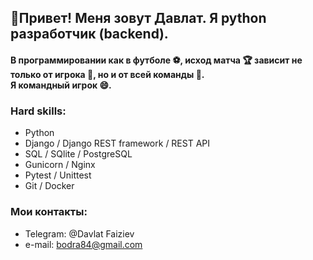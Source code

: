 ## 👋Привет! Меня зовут Давлат. Я python разработчик (backend).
#### В программировании как в футболе :soccer:, исход матча :trophy: зависит не только от игрока :running:, но и от всей команды :two_men_holding_hands:.<br> Я командный игрок :smile:. ####
### Hard skills:
- Python
- Django / Django REST framework / REST API
- SQL / SQlite / PostgreSQL
- Gunicorn / Nginx
- Pytest / Unittest
- Git / Docker

### Мои контакты:
* Telegram: @Davlat Faiziev
* e-mail: bodra84@gmail.com
